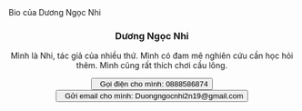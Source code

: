 <!DOCTYPE html>
<html>
<head>
	<meta charset="utf-9">
	Bio của Dương Ngọc Nhi
	<script src="(https://github.com/duongngocnhi/DOHO.COM.git)" crossorigin="anonymous"></script>
</head>
	<center>
		<h3>Dương Ngọc Nhi </h3>
		<p>Mình là Nhi, tác giả của nhiều thứ. Mình có đam mê nghiên cứu cần học hỏi thêm. Mình cũng rất thích chơi cầu lông.</p>
		<button class="button" onclick="location.href = tel:0888586874><i class="fas fa-phone-alt"></i>&nbsp; Gọi điện cho mình: 0888586874</button><br>
		<button class="button" onclick="location.href = 'mailto:tunnaduong@gmail.com'"><i class="fas fa-envelope"></i>&nbsp; Gửi email cho mình: Duongngocnhi2n19@gmail.com</button><br>
	</center>
</body>
</html>

<!---
duongngocnhi/duongngocnhi is a ✨ special ✨ repository because its `README.md` (this file) appears on your GitHub profile.
You can click the Preview link to take a look at your changes.
--->

